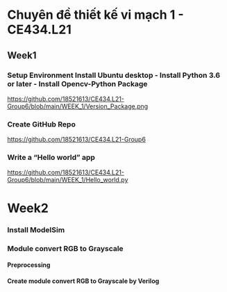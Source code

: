# Chuyên đề thiết kế vi mạch 1 - CE434.L21
## Week1
### Setup Environment Install Ubuntu desktop - Install Python 3.6 or later - Install Opencv-Python Package
https://github.com/18521613/CE434.L21-Group6/blob/main/WEEK_1/Version_Package.png
### Create GitHub Repo
https://github.com/18521613/CE434.L21-Group6
### Write a “Hello world” app 
https://github.com/18521613/CE434.L21-Group6/blob/main/WEEK_1/Hello_world.py
# Week2
### Install ModelSim
### Module convert RGB to Grayscale
#### Preprocessing
#### Create module convert RGB to Grayscale by Verilog
